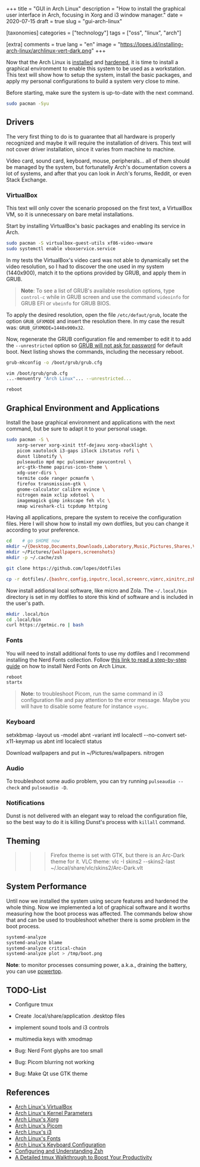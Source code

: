 +++
title = "GUI in Arch Linux"
description = "How to install the graphical user interface in Arch, focusing in Xorg and i3 window manager."
date = 2020-07-15
draft = true
slug = "gui-arch-linux"

[taxonomies]
categories = ["technology"]
tags = ["oss", "linux", "arch"]

[extra]
comments = true
lang = "en"
image = "https://lopes.id/installing-arch-linux/archlinux-vert-dark.png"
+++

Now that the Arch Linux is [installed](https://lopes.id/installing-arch-linux/) and [hardened](https://lopes.id/hardening-arch-linux/), it is time to install a graphical environment to enable this system to be used as a workstation.  This text will show how to setup the system, install the basic packages, and apply my personal configurations to build a system very close to mine.

Before starting, make sure the system is up-to-date with the next command.

```sh
sudo pacman -Syu
```


## Drivers
The very first thing to do is to guarantee that all hardware is properly recognized and maybe it will require the installation of drivers.  This text will not cover driver installation, since it varies from machine to machine.

Video card, sound card, keyboard, mouse, peripherals... all of them should be managed by the system, but fortunatelly Arch's documentation covers a lot of systems, and after that you can look in Arch's forums, Reddit, or even Stack Exchange.

### VirtualBox
This text will only cover the scenario proposed on the first text, a VirtualBox VM, so it is unnecessary on bare metal installations.

Start by installing VirtualBox's basic packages and enabling its service in Arch.

```sh
sudo pacman -S virtualbox-guest-utils xf86-video-vmware
sudo systemctl enable vboxservice.service
```

In my tests the VirtualBox's video card was not able to dynamically set the video resolution, so I had to discover the one used in my system (1440x900), match it to the options provided by GRUB, and apply them in GRUB.

> **Note**: To see a list of GRUB's available resolution options, type `control-c` while in GRUB screen and use the command `videoinfo` for GRUB EFI or `vbeinfo` for GRUB BIOS. 

To apply the desired resolution, open the file `/etc/defaut/grub`, locate the option `GRUB_GFXMODE` and insert the resolution there.  In my case the result was: `GRUB_GFXMODE=1440x900x32`.

Now, regenerate the GRUB configuration file and remember to edit it to add the `--unrestricted` option so [GRUB will not ask for password](https://lopes.id/hardening-arch-linux/) for default boot.  Next listing shows the commands, including the necessary reboot.

```sh
grub-mkconfig -o /boot/grub/grub.cfg

vim /boot/grub/grub.cfg
...-menuentry "Arch Linux"... --unrestricted...

reboot
```


## Graphical Environment and Applications
Install the base graphical environment and applications with the next command, but be sure to adapt it to your personal usage.

```sh
sudo pacman -S \
    xorg-server xorg-xinit ttf-dejavu xorg-xbacklight \
    picom xautolock i3-gaps i3lock i3status rofi \
    dunst libnotify \
    pulseaudio mpd mpc pulsemixer pavucontrol \
    arc-gtk-theme papirus-icon-theme \
    xdg-user-dirs \
    termite code ranger pcmanfm \
    firefox transmission-gtk \
    gnome-calculator calibre evince \
    nitrogen maim xclip xdotool \
    imagemagick gimp inkscape feh vlc \
    nmap wireshark-cli tcpdump httping
```

Having all applications, prepare the system to receive the configuration files.  Here I will show how to install my own dotfiles, but you can change it according to your preference.

```sh
cd    # go $HOME now
mkdir ~/{Desktop,Documents,Downloads,Laboratory,Music,Pictures,Shares,Videos}
mkdir ~/Pictures/{wallpapers,screenshots}
mkdir -p ~/.cache/zsh

git clone https://github.com/lopes/dotfiles

cp -r dotfiles/.{bashrc,config,inputrc,local,screenrc,vimrc,xinitrc,zshrc} .
```

Now install addional local software, like micro and Zola.  The `~/.local/bin` directory is set in my dotfiles to store this kind of software and is included in the user's path.

```sh
mkdir .local/bin
cd .local/bin
curl https://getmic.ro | bash
```

### Fonts
You will need to install additional fonts to use my dotfiles and I recommend installing the Nerd Fonts collection.  Follow [this link to read a step-by-step guide](https://lopes.id/intalling-nerd-fonts) on how to install Nerd Fonts on Arch Linux.

```sh
reboot
startx
```

> **Note**: to troubleshoot Picom, run the same command in i3 configuration file and pay attention to the error message.  Maybe you will have to disable some feature for instance `vsync`.

### Keyboard
setxkbmap -layout us -model abnt -variant intl
localectl --no-convert set-x11-keymap us abnt intl
localectl status

Download wallpapers and put in ~/Pictures/wallpapers.
nitrogen

### Audio
To troubleshoot some audio problem, you can try running `pulseaudio --check` and `pulseaudio -D`.

### Notifications
Dunst is not delivered with an elegant way to reload the configuration file, so the best way to do it is killing Dunst's process with `killall` command.

## Theming
>>> Firefox theme is set with GTK, but there is an Arc-Dark theme for it.
>>> VLC theme: vlc -I skins2 --skins2-last ~/.local/share/vlc/skins2/Arc-Dark.vlt


## System Performance
Until now we installed the system using secure features and hardened the whole thing.  Now we implemented a lot of graphical software and it worths measuring how the boot process was affected.  The commands below show that and can be used to troubleshoot whether there is some problem in the boot process.

```sh
systemd-analyze
systemd-analyze blame
systemd-analyze critical-chain
systemd-analyze plot > /tmp/boot.png
```

**Note**: to monitor processes consuming power, a.k.a., draining the battery, you can use [powertop](https://wiki.archlinux.org/index.php/Powertop).









## TODO-List
- Configure tmux
- Create .local/share/application .desktop files
- implement sound tools and i3 controls
- multimedia keys with xmodmap

- Bug: Nerd Font glyphs are too small
- Bug: Picom blurring not working
- Bug: Make Qt use GTK theme









## References
- [Arch Linux's VirtualBox](https://wiki.archlinux.org/index.php/VirtualBox/Install_Arch_Linux_as_a_guest)
- [Arch Linux's Kernel Parameters](https://wiki.archlinux.org/index.php/Kernel_parameters)
- [Arch Linux's Xorg](https://wiki.archlinux.org/index.php/Xorg)
- [Arch Linux's Picom](https://wiki.archlinux.org/index.php/Picom)
- [Arch Linux's i3](https://wiki.archlinux.org/index.php/i3)
- [Arch Linux's Fonts](https://wiki.archlinux.org/index.php/fonts)
- [Arch Linux's Keyboard Configuration](https://wiki.archlinux.org/index.php/Xorg/Keyboard_configuration)
- [Configuring and Understanding Zsh](https://thevaluable.dev/zsh-install-configure/)
- [A Detailed tmux Walkthrough to Boost Your Productivity](https://thevaluable.dev/tmux-boost-productivity-terminal/)
